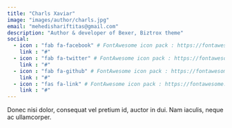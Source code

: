 ```yaml
---
title: "Charls Xaviar"
image: "images/author/charls.jpg"
email: "mehedishariftitas@gmail.com"
description: "Author & developer of Bexer, Biztrox theme"
social:
  - icon : "fab fa-facebook" # FontAwesome icon pack : https://fontawesome.com/icons
    link : "#"
  - icon : "fab fa-twitter" # FontAwesome icon pack : https://fontawesome.com/icons
    link : "#"
  - icon : "fab fa-github" # FontAwesome icon pack : https://fontawesome.com/icons
    link : "#"
  - icon : "fas fa-link" # FontAwesome icon pack : https://fontawesome.com/icons
    link : "#"
---
```


Donec nisi dolor, consequat vel pretium id, auctor in dui. Nam iaculis, neque ac ullamcorper.